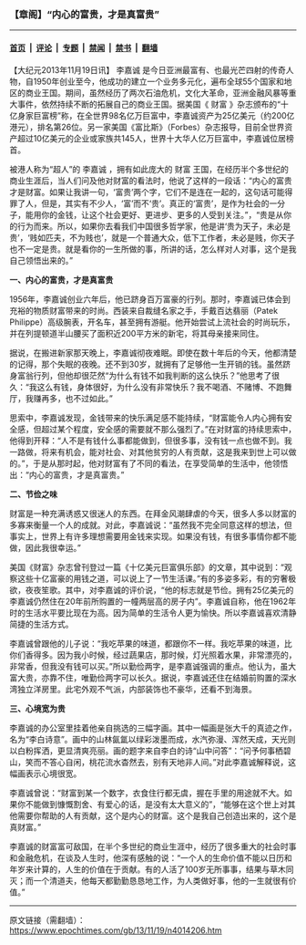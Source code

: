 ### 【章阁】“内心的富贵，才是真富贵”

---

#### [首页](../../../..?n4014206) &nbsp;|&nbsp; [评论](../../../../../epoch-comment?n4014206) &nbsp;|&nbsp; [专题](../../../../../epoch-special?n4014206) &nbsp;|&nbsp; [禁闻](../../../../../epoch-news?n4014206) &nbsp;|&nbsp; [禁书](../../../../../books?n4014206) &nbsp;|&nbsp; [翻墙](https://github.com/gfw-breaker/nogfw/blob/master/README.md?n4014206)


<div class="post_content" id="artbody" itemprop="articleBody">
 <!-- article content begin -->
 <p>
  【大纪元2013年11月19日讯】
  <ok href="https://www.epochtimes.com/gb/tag/%E6%9D%8E%E5%98%89%E8%AF%9A.html">
   李嘉诚
  </ok>
  是今日亚洲最富有、也最光芒四射的传奇人物，自1950年创业至今，他成功的建立一个业务多元化，遍布全球55个国家和地区的商业王国。期间，虽然经历了两次石油危机，文化大革命，亚洲金融风暴等重大事件，依然持续不断的拓展自己的商业王国。据美国《
  <ok href="https://www.epochtimes.com/gb/tag/%E8%B4%A2%E5%AF%8C.html">
   财富
  </ok>
  》杂志颁布的“十亿身家巨富榜”称，在全世界98名亿万巨富中，李嘉诚资产为25亿美元（约200亿港元），排名第26位。另一家美国《富比斯》（Forbes）杂志报导，目前全世界资产超过10亿美元的企业或家族共145人，世界十大华人亿万巨富中，李嘉诚位居榜首。
 </p>
 <p>
  被港人称为“超人”的
  <ok href="https://www.epochtimes.com/gb/tag/%E6%9D%8E%E5%98%89%E8%AF%9A.html">
   李嘉诚
  </ok>
  ，拥有如此庞大的
  <ok href="https://www.epochtimes.com/gb/tag/%E8%B4%A2%E5%AF%8C.html">
   财富
  </ok>
  王国，在经历半个多世纪的商业生涯后，当人们问及他对财富的看法时，他说了这样的一段话：“内心的富贵才是财富。如果让我讲一句，‘富贵’两个字，它们不是连在一起的，这句话可能得罪了人，但是，其实有不少人，‘富’而不‘贵’。真正的‘富贵’，是作为社会的一分子，能用你的金钱，让这个社会更好、更进步、更多的人受到关注。”，“贵是从你的行为而来。所以，如果你去看我们中国很多哲学家，他是讲‘贵为天子，未必是贵’，‘贱如匹夫，不为贱也’，就是一个普通大众，低下工作者，未必是贱，你天子也不一定是贵。就是看你的一生所做的事，所讲的话，怎么样对人对事，这个是我自己领悟出来的。”
 </p>
 <p>
  <b>
   一、内心的富贵，才是真富贵
  </b>
 </p>
 <p>
  1956年，李嘉诚创业六年后，他已跻身百万富豪的行列。那时，李嘉诚已体会到充裕的物质财富带来的时尚。西装来自裁缝名家之手，手戴百达翡丽（Patek Philippe）高级腕表，开名车，甚至拥有游艇。他开始尝试上流社会的时尚玩乐，并在列提顿道半山腰买了面积近200平方米的新宅，将其母亲接来同住。
 </p>
 <p>
  据说，在搬进新家那天晚上，李嘉诚彻夜难眠。即使在数十年后的今天，他都清楚的记得，那个失眠的夜晚。还不到30岁，就拥有了足够他一生开销的钱。虽然跻身富翁行列，但他却很茫然“为什么有钱不如我判断的这么快乐？”他思考了很久：“我这么有钱，身体很好，为什么没有非常快乐？我不喝酒、不赌博、不跑舞厅，我赚再多，也不过如此。”
 </p>
 <p>
  思索中，李嘉诚发现，金钱带来的快乐满足感不能持续，“财富能令人内心拥有安全感，但超过某个程度，安全感的需要就不那么强烈了。”在对财富的持续思索中，他得到开释：“人不是有钱什么事都能做到，但很多事，没有钱一点也做不到。我一路做，将来有机会，能对社会、对其他贫穷的人有贡献，这是我来到世上可以做的。”，于是从那时起，他对财富有了不同的看法，在享受简单的生活中，他领悟出：“内心的富贵，才是真富贵。”
 </p>
 <p>
  <b>
   二、节俭之味
  </b>
 </p>
 <p>
  财富是一种充满诱惑又很迷人的东西。在拜金风潮肆虐的今天，很多人多以财富的多寡来衡量一个人的成就。对此，李嘉诚说：“虽然我不完全同意这样的想法，但事实上，世界上有许多理想需要用金钱来实现。如果没有钱，有很多事情你都不能做，因此我很幸运。”
 </p>
 <p>
  美国《财富》杂志曾刊登过一篇《十亿美元巨富俱乐部》的文章，其中说到：“观察这些十亿富豪的用钱之道，可以说上了一节生活课。”有的多姿多彩，有的穷奢极欲，夜夜笙歌。其中，对李嘉诚的评价说，“他的标志就是节俭。拥有25亿美元的李嘉诚仍然住在20年前所购置的一幢两层高的房子内”。李嘉诚自称，他在1962年时的生活水平要比现在为高。因为简单的生活令人更为愉快。所以李嘉诚喜欢清静简捷的生活方式。
 </p>
 <p>
  李嘉诚曾跟他的儿子说：“我吃苹果的味道，都跟你不一样。我吃苹果的味道，比你们香得多。因为我小时候，经过蔬果店，那时候，灯光照着水果，非常漂亮的，非常香，但我没有钱可以买。”所以勤俭两字，是李嘉诚强调的重点。他认为，虽大富大贵，亦靠不住，唯勤俭两字可以长久。据说，李嘉诚还住在结婚前购置的深水湾独立洋房里。此宅外观不气派，内部装饰也不豪华，还看不到海景。
 </p>
 <p>
  <b>
   三、心境宽为贵
  </b>
 </p>
 <p>
  李嘉诚的办公室里挂着他亲自挑选的三幅字画。其中一幅画是张大千的真迹之作，名为“李白诗意”。画中的山林氤氲以绿彩泼墨而成，水汽弥漫、浑然天成，天光则以白粉挥洒，更显清爽亮丽。画的题字来自李白的诗“山中问答”：“问予何事栖碧山，笑而不答心自闲，桃花流水杳然去，别有天地非人间。”对此李嘉诚解释说，这幅画表示心境很宽。
 </p>
 <p>
  李嘉诚曾说：“财富到某一个数字，衣食住行都无虞，握在手里的用途就不大。如果你不能做到慷慨割舍、有爱心的话，是没有太大意义的”，“能够在这个世上对其他需要你帮助的人有贡献，这个是内心的财富。这个是我自己创造出来的，这个是真财富。”
 </p>
 <p>
  李嘉诚的财富富可敌国，在半个多世纪的商业生涯中，经历了很多重大的社会时事和金融危机，在谈及人生时，他深有感触的说：“一个人的生命价值不能以日历和年岁来计算的，人生的价值在于贡献。有的人活了100岁无所事事，结果与草木同灭；而一个清道夫，他每天都勤勤恳恳地工作，为人类做好事，他的一生就很有价值。”
 </p>
 <!-- article content end -->
 <div id="below_article_ad">
 </div>
</div>


---

原文链接（需翻墙）：https://www.epochtimes.com/gb/13/11/19/n4014206.htm